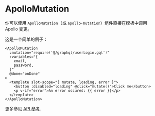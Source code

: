 # ApolloMutation

你可以使用 `ApolloMutation`（或 `apollo-mutation`）组件直接在模板中调用 Apollo 变更。

这是一个简单的例子：

```vue
<ApolloMutation
  :mutation="require('@/graphql/userLogin.gql')"
  :variables="{
    email,
    password,
  }"
  @done="onDone"
>
  <template slot-scope="{ mutate, loading, error }">
    <button :disabled="loading" @click="mutate()">Click me</button>
    <p v-if="error">An error occured: {{ error }}</p>
  </template>
</ApolloMutation>
```

更多参见 [API 参考](../../api/apollo-mutation.md).
